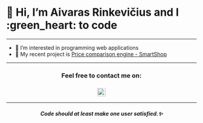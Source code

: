<h1>
  👋 Hi, I’m Aivaras Rinkevičius and I :green_heart: to code
</h1>
<hr>

- 👀 I’m interested in programming web applications
- 🔭 My recent project is [Price comparison engine - SmartShop](https://github.com/JuozasVainauskas/PCE_Web)

<hr>
<h3 align="center">
  Feel free to contact me on:
</h3>

<h3 align="center">
  <a target="_blank" href="mailto:aivarasr123@gmail.com">
     <img align="center" alt="Gmail" width="22px" src="https://upload.wikimedia.org/wikipedia/commons/7/7e/Gmail_icon_%282020%29.svg" />
  </a>
</h3>

<hr>
<h5 align="center">
Code should at least make one user satisfied.✨
<h5>
<!---
AivarasRinkevicius/AivarasRinkevicius is a ✨ special ✨ repository because its `README.md` (this file) appears on your GitHub profile.
You can click the Preview link to take a look at your changes.
--->
